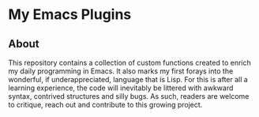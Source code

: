 # My Emacs Plugins

## About

This repository contains a collection of custom functions created to enrich
my daily programming in Emacs. It also marks my first forays into the wonderful,
if underappreciated, language that is Lisp. For this is after all a learning
experience, the code will inevitably be littered with awkward syntax, contrived
structures and silly bugs. As such, readers are welcome to critique, reach out
and contribute to this growing project.
